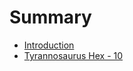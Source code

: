 # Summary

* [Introduction](README.md)
* [Tyrannosaurus Hex - 10](010-tyrannosaurus-hex/README.md)


